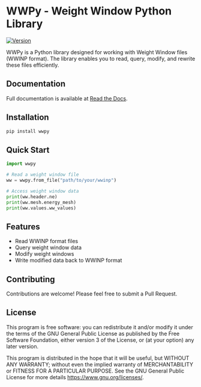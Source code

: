 # WWPy - Weight Window Python Library

[![Version](https://img.shields.io/badge/version-0.1.3-blue.svg)](https://github.com/monleon96/WWPy)

WWPy is a Python library designed for working with Weight Window files (WWINP format). The library enables you to read, query, modify, and rewrite these files efficiently.

## Documentation

Full documentation is available at [Read the Docs](https://wwpy.readthedocs.io/).

## Installation

```bash
pip install wwpy
```

## Quick Start

```python
import wwpy

# Read a weight window file
ww = wwpy.from_file("path/to/your/wwinp")

# Access weight window data
print(ww.header.ne)
print(ww.mesh.energy_mesh)
print(ww.values.ww_values)
```

## Features

- Read WWINP format files
- Query weight window data
- Modify weight windows
- Write modified data back to WWINP format

## Contributing

Contributions are welcome! Please feel free to submit a Pull Request.

## License

This program is free software: you can redistribute it and/or modify it under the terms of the GNU General Public License as published by the Free Software Foundation, either version 3 of the License, or (at your option) any later version.

This program is distributed in the hope that it will be useful, but WITHOUT ANY WARRANTY; without even the implied warranty of MERCHANTABILITY or FITNESS FOR A PARTICULAR PURPOSE. See the GNU General Public License for more details <https://www.gnu.org/licenses/>.
